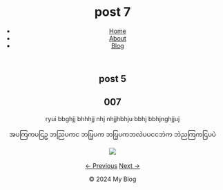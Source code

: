 <!DOCTYPE html>
<html lang="en">
<head>
    <meta charset="UTF-8">
    <meta name="viewport" content="width=device-width, initial-scale=1.0">
    <title>My Blog</title>
    <link rel="stylesheet" href="../style.css">
    
</head>
<body>
    <div class="box">
    <header>
        <h1>post 7</h1>
        <nav>
            <ul id="navlist">
                <li><a href="../index.html">Home</a></li>
                <li><a href="../about.html">About</a></li>
                <li><a href="../blog.html">Blog</a></li>
            </ul>
        </nav>
    </header>
<main>
    <center><article>
    <H1>post 5</H1>

# 007

ryui bbghjj bhhhjj nhj
nhjjhbhju bbhj
bbhjnghjjuj

အပကြကပငြဥ ဘညြပကင ဘဎြ့ပက
ဘဎြ့ပကဘလဲပပငငဘဲက
ဘဲညကြကငြပပဲ

<center><img src="https://images.unsplash.com/photo-1753051433052-71ce5afa6ef3?w=800&auto=format&fit=crop&q=60&ixlib=rb-4.1.0&ixid=M3wxMjA3fDB8MHxmZWF0dXJlZC1waG90b3MtZmVlZHwxOHx8fGVufDB8fHx8fA%3D%3D"></center>
<br>

<div class="post-nav">
    <a id="prevBtn" href="#">← Previous</a>
    <a id="nextBtn" href="#">Next →</a>
  </div>

 <script src="../main.js"></script>

<div class="footer">
        <p>&copy; 2024 My Blog</p>
    </div>
    </div>
</body>
</html>
        